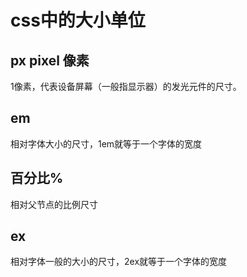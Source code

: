 # css中的大小单位

## px pixel 像素
1像素，代表设备屏幕（一般指显示器）的发光元件的尺寸。

## em
相对字体大小的尺寸，1em就等于一个字体的宽度

## 百分比%
相对父节点的比例尺寸

## ex
相对字体一般的大小的尺寸，2ex就等于一个字体的宽度